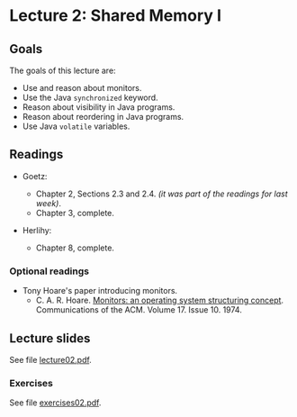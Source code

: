 # Lecture 2: Shared Memory I

## Goals

The goals of this lecture are:

* Use and reason about monitors.
* Use the Java `synchronized` keyword.
* Reason about visibility in Java programs.
* Reason about reordering in Java programs.
* Use Java `volatile` variables.

## Readings 

* Goetz:
  * Chapter 2, Sections 2.3 and 2.4. *(it was part of the readings for last week)*.
  * Chapter 3, complete.
  
* Herlihy:
  * Chapter 8, complete.
  
### Optional readings

* Tony Hoare's paper introducing monitors.
  * C. A. R. Hoare. [Monitors: an operating system structuring concept](https://dl-acm-org.ep.ituproxy.kb.dk/doi/pdf/10.1145/355620.361161). Communications of the ACM. Volume 17. Issue 10. 1974.  

## Lecture slides

See file [lecture02.pdf](./lecture02.pdf).

### Exercises

See file [exercises02.pdf](./exercises02.pdf).
